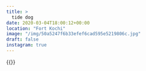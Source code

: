```yaml
---
title: >
  tide dog
date: 2020-03-04T18:00:12+00:00
location: "Fort Kochi"
image: "/img/50a5247f6b33efef6cad595e5219806c.jpg"
draft: false
instagram: true
---
```


{{<photo src="/img/50a5247f6b33efef6cad595e5219806c.jpg">}}
